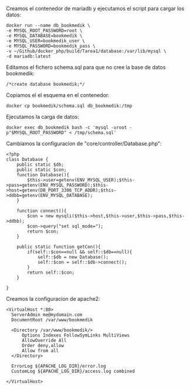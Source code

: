 Creamos el contenedor de mariadb y ejecutamos el script para cargar los datos:

```
docker run --name db_bookmedik \
-e MYSQL_ROOT_PASSWORD=root \
-e MYSQL_DATABASE=bookmedik \
-e MYSQL_USER=bookmedik_user \
-e MYSQL_PASSWORD=bookmedik_pass \
-v ~/Github/docker_php/build/Tarea1/database:/var/lib/mysql \
-d mariadb:latest
```

Editamos el fichero schema.sql para que no cree la base de datos bookmedik:

`/*create database bookmedik;*/`

Copiamos el el esquema en el contenedor:

`docker cp bookmedik/schema.sql db_bookmedik:/tmp`

Ejecutamos la carga de datos:

`docker exec db_bookmedik bash -c 'mysql -uroot -p"$MYSQL_ROOT_PASSWORD" < /tmp/schema.sql'`

Cambiamos la configuracion de "core/controller/Database.php":

```
<?php
class Database {
    public static $db;
    public static $con;
    function Database(){
        $this->user=getenv(ENV_MYSQL_USER);$this->pass=getenv(ENV_MYSQL_PASSWORD);$this->host=getenv(DB_PORT_3306_TCP_ADDR);$this->ddbb=getenv(ENV_MYSQL_DATABASE);
    }

    function connect(){
        $con = new mysqli($this->host,$this->user,$this->pass,$this->ddbb);
        $con->query("set sql_mode=");
        return $con;
    }

    public static function getCon(){
        if(self::$con==null && self::$db==null){
            self::$db = new Database();
            self::$con = self::$db->connect();
        }
        return self::$con;
    }

}
```
Creamos la configuracion de apache2:

```
<VirtualHost *:80>
  ServerAdmin me@mydomain.com
  DocumentRoot /var/www/bookmedik

  <Directory /var/www/bookmedik/>
      Options Indexes FollowSymLinks MultiViews
      AllowOverride All
      Order deny,allow
      Allow from all
  </Directory>

  ErrorLog ${APACHE_LOG_DIR}/error.log
  CustomLog ${APACHE_LOG_DIR}/access.log combined

</VirtualHost>

```